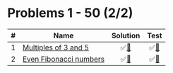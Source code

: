 # Problems 1 - 50 (2/2)

| # | Name                        | Solution                      | Test                       |
|--:|-----------------------------|:-----------------------------:|:--------------------------:|
| 1 | [Multiples of 3 and 5][1]   | &#9989;[&#128190;][1solution] | &#9989;[&#128190;][1tests] |
| 2 | [Even Fibonacci numbers][2] | &#9989;[&#128190;][2solution] | &#9989;[&#128190;][2tests] |

[1]: https://projecteuler.net/problem=1
[2]: https://projecteuler.net/problem=2

[1solution]: src/main/java/org/ck/projectEuler/solutions/problem001/MultiplesOf3And5.java
[2solution]: src/main/java/org/ck/projectEuler/solutions/problem002/EvenFibonacciNumbers.java

[1tests]: src/test/java/org/ck/projectEuler/solutions/problem001/MultiplesOf3And5Test.java
[2tests]: src/test/java/org/ck/projectEuler/solutions/problem002/EvenFibonacciNumbersTest.java

